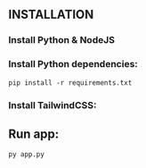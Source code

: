 ## INSTALLATION

### Install Python & NodeJS

### Install Python dependencies:

```
pip install -r requirements.txt
```

### Install TailwindCSS:

## Run app:

```
py app.py
```
